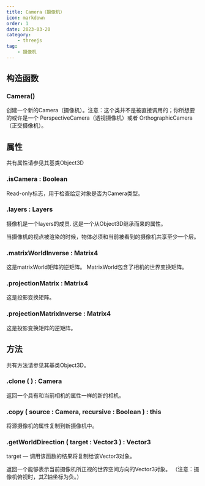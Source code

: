 ```yaml
---
title: Camera（摄像机）
icon: markdown
order: 1
date: 2023-03-20
category:
    - threejs
tag:
    - 摄像机
---
```



## 构造函数

### Camera()

创建一个新的Camera（摄像机）。注意：这个类并不是被直接调用的；你所想要的或许是一个 PerspectiveCamera（透视摄像机）或者 OrthographicCamera（正交摄像机）。

## 属性

共有属性请参见其基类Object3D

### .isCamera : Boolean

Read-only标志，用于检查给定对象是否为Camera类型。

### .layers : Layers

摄像机是一个layers的成员. 这是一个从Object3D继承而来的属性。

当摄像机的视点被渲染的时候，物体必须和当前被看到的摄像机共享至少一个层。

### .matrixWorldInverse : Matrix4

这是matrixWorld矩阵的逆矩阵。 MatrixWorld包含了相机的世界变换矩阵。

### .projectionMatrix : Matrix4

这是投影变换矩阵。

### .projectionMatrixInverse : Matrix4

这是投影变换矩阵的逆矩阵。

## 方法

共有方法请参见其基类Object3D。

### .clone ( ) : Camera

返回一个具有和当前相机的属性一样的新的相机。

### .copy ( source : Camera, recursive : Boolean ) : this

将源摄像机的属性复制到新摄像机中。

### .getWorldDirection ( target : Vector3 ) : Vector3

target — 调用该函数的结果将复制给该Vector3对象。

返回一个能够表示当前摄像机所正视的世界空间方向的Vector3对象。 （注意：摄像机俯视时，其Z轴坐标为负。）
